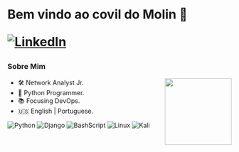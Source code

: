 <!DOCTYPE html>
<h1 align="left">Bem vindo ao covil do Molin 🧌
    
<a href="https://www.linkedin.com/in/jean-molin-us/">![LinkedIn](https://img.shields.io/badge/linkedin-%230077B5.svg?style=flat-square&logo=linkedin&logoColor=white)</a>
</h1> 



<h3>Sobre Mim</h3>
<img align="right" width="150" height="150" src="https://github.com/molinxo/molinxo/assets/99094380/584bc293-f4ad-4b26-a3d7-02313426b97c.gif"></a>
<ul>
    <li>🛠️ Network Analyst Jr.</li>
    <li>🐍 Python Programmer.</li>
    <li>📚 Focusing DevOps.</li>
    <li>🇺🇸 English | Portuguese.</li>
</ul>


![Python](https://img.shields.io/badge/python-black?style=for-the-badge&logo=python&logoColor=ffdd54)
![Django](https://img.shields.io/badge/django-%23092E20.svg?style=for-the-badge&logo=django&logoColor=white)
![BashScript](https://img.shields.io/badge/bash%20script-0101?style=for-the-badge&logo=gnubash&logoColor=%black&labelColor=%blackcolor=black)
![Linux](https://img.shields.io/badge/Linux-000?style=for-the-badge&logo=linux&logoColor=FCC624)
![Kali](https://img.shields.io/badge/Kali-268BEE?style=for-the-badge&logo=kalilinux&logoColor=red&labelColor=black&color=black)


  <!-- Adicione outras seções conforme necessário -->
